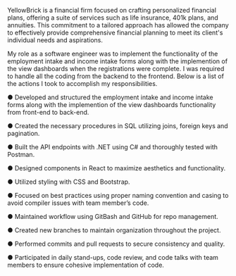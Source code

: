 <p>YellowBrick is a financial firm focused on crafting personalized financial plans, offering a suite of services such as life insurance, 401k plans, and annuities. This commitment to a tailored approach has allowed the company to effectively provide comprehensive financial planning to meet its client's individual needs and aspirations.</p>
<p>My role as a software engineer was to implement the functionality of the employment intake and income intake forms along with the implemention of the view dashboards when the registrations were complete. I was required to handle all the coding from the backend to the frontend. Below is a list of the actions I took to accomplish my responsibilities.</p>
<p>● Developed and structured the employment intake and income intake forms along with the implemention of the view dashboards functionality from front-end to back-end. </p>
<p>● Created the necessary procedures in SQL utilizing joins, foreign keys and pagination. </p>
<p>● Built the API endpoints with .NET using C# and thoroughly tested with Postman. </p>
<p>● Designed components in React to maximize aesthetics and functionality. </p>
<p>● Utilized styling with CSS and Bootstrap.</p>
<p>● Focused on best practices using proper naming convention and casing to avoid compiler issues with team member’s code.</p>
<p>● Maintained workflow using GitBash and GitHub for repo management. </p>
<p>● Created new branches to maintain organization throughout the project. </p>
<p>● Performed commits and pull requests to secure consistency and quality. </p>
<p>● Participated in daily stand-ups, code review, and code talks with team members to ensure cohesive implementation of code. </p>
